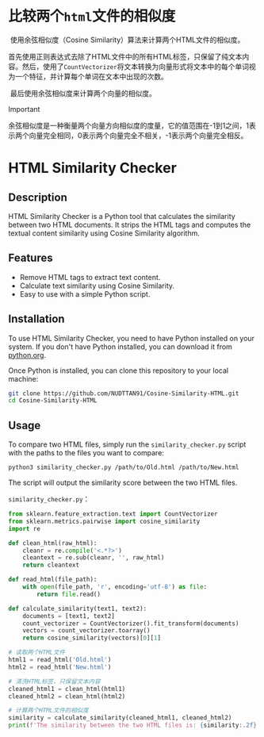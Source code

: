 # 比较两个`html`文件的相似度



​		使用余弦相似度（Cosine Similarity）算法来计算两个HTML文件的相似度。

​		首先使用正则表达式去除了HTML文件中的所有HTML标签，只保留了纯文本内容。然后，使用了`CountVectorizer`将文本转换为向量形式将文本中的每个单词视为一个特征，并计算每个单词在文本中出现的次数。

​		最后使用余弦相似度来计算两个向量的相似度。



> [!IMPORTANT]
>
> 余弦相似度是一种衡量两个向量方向相似度的度量，它的值范围在-1到1之间，1表示两个向量完全相同，0表示两个向量完全不相关，-1表示两个向量完全相反。



# HTML Similarity Checker

## Description

HTML Similarity Checker is a Python tool that calculates the similarity between two HTML documents. It strips the HTML tags and computes the textual content similarity using Cosine Similarity algorithm.

## Features

- Remove HTML tags to extract text content.
- Calculate text similarity using Cosine Similarity.
- Easy to use with a simple Python script.

## Installation

To use HTML Similarity Checker, you need to have Python installed on your system. If you don't have Python installed, you can download it from [python.org](https://www.python.org/downloads/).

Once Python is installed, you can clone this repository to your local machine:

```bash
git clone https://github.com/NUDTTAN91/Cosine-Similarity-HTML.git
cd Cosine-Similarity-HTML
```

## Usage

To compare two HTML files, simply run the `similarity_checker.py` script with the paths to the files you want to compare:

```bash
python3 similarity_checker.py /path/to/Old.html /path/to/New.html
```

The script will output the similarity score between the two HTML files.



`similarity_checker.py`：

```python
from sklearn.feature_extraction.text import CountVectorizer
from sklearn.metrics.pairwise import cosine_similarity
import re

def clean_html(raw_html):
    cleanr = re.compile('<.*?>')
    cleantext = re.sub(cleanr, '', raw_html)
    return cleantext

def read_html(file_path):
    with open(file_path, 'r', encoding='utf-8') as file:
        return file.read()

def calculate_similarity(text1, text2):
    documents = [text1, text2]
    count_vectorizer = CountVectorizer().fit_transform(documents)
    vectors = count_vectorizer.toarray()
    return cosine_similarity(vectors)[0][1]

# 读取两个HTML文件
html1 = read_html('Old.html')
html2 = read_html('New.html')

# 清洗HTML标签，只保留文本内容
cleaned_html1 = clean_html(html1)
cleaned_html2 = clean_html(html2)

# 计算两个HTML文件的相似度
similarity = calculate_similarity(cleaned_html1, cleaned_html2)
print(f'The similarity between the two HTML files is: {similarity:.2f}')
```

